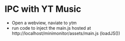 ﻿
# IPC with YT Music

- Open a webview, naviate to ytm
- run code to inject the main.js hosted at http://localhost/minimonitor/assets/main.js (loadJS())